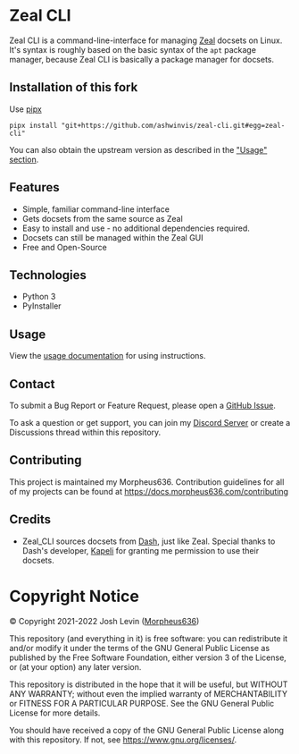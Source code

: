 # Zeal CLI
Zeal CLI is a command-line-interface for managing [Zeal](https://zealdocs.org/) docsets on Linux. It's syntax is roughly based on the basic syntax of the `apt` package manager, because Zeal CLI is basically a package manager for docsets.

## Installation of this fork

Use [pipx](https://pypa.github.io/pipx/)

    pipx install "git+https://github.com/ashwinvis/zeal-cli.git#egg=zeal-cli"

You can also obtain the upstream version as described in the ["Usage" section](#usage).

## Features
- Simple, familiar command-line interface
- Gets docsets from the same source as Zeal
- Easy to install and use - no additional dependencies required.
- Docsets can still be managed within the Zeal GUI
- Free and Open-Source

## Technologies
- Python 3
- PyInstaller

## Usage
View the [usage documentation](usage.md) for using instructions.

## Contact
To submit a Bug Report or Feature Request, please open a [GitHub Issue](https://github.com/Morpheus636/zeal-cli/issues/new).

To ask a question or get support, you can join my [Discord Server](https://discord.morpheus636.com) or create a Discussions thread within this repository.

## Contributing
This project is maintained my Morpheus636. Contribution guidelines for all of my projects can be found at https://docs.morpheus636.com/contributing

## Credits
- Zeal_CLI sources docsets from [Dash](https://kapeli.com/dash), just like Zeal. Special thanks to Dash's developer, [Kapeli](https://github.com/Kapeli) for granting me permission to use their docsets.

# Copyright Notice
© Copyright 2021-2022 Josh Levin ([Morpheus636](https://github.com/morpheus636))

This repository (and everything in it) is free software: you can redistribute it and/or modify
it under the terms of the GNU General Public License as published by
the Free Software Foundation, either version 3 of the License, or
(at your option) any later version.

This repository is distributed in the hope that it will be useful,
but WITHOUT ANY WARRANTY; without even the implied warranty of
MERCHANTABILITY or FITNESS FOR A PARTICULAR PURPOSE.  See the
GNU General Public License for more details.

You should have received a copy of the GNU General Public License
along with this repository.  If not, see <https://www.gnu.org/licenses/>.
